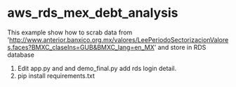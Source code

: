 # aws_rds_mex_debt_analysis

This example show how to scrab data from 'http://www.anterior.banxico.org.mx/valores/LeePeriodoSectorizacionValores.faces?BMXC_claseIns=GUB&BMXC_lang=en_MX' and store in RDS database

1) Edit app.py and and demo_final.py add rds login detail.
2) pip install requirements.txt
